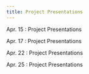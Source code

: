 ```yaml
---
title: Project Presentations
---
```


Apr. 15
: Project Presentations

Apr. 17
: Project Presentations

Apr. 22
: Project Presentations

Apr. 25
: Project Presentations